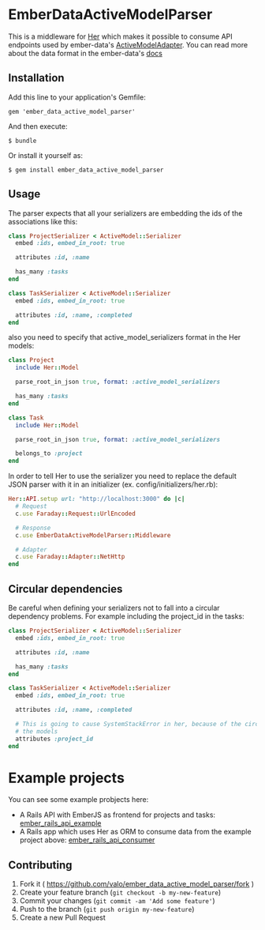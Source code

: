 # EmberDataActiveModelParser

This is a middleware for [Her](http://her-rb.org/) which makes it possible to consume API endpoints used by ember-data's [ActiveModelAdapter](http://emberjs.com/api/data/classes/DS.ActiveModelAdapter.html). You can read more about the data format in the ember-data's [docs](http://emberjs.com/api/data/classes/DS.ActiveModelAdapter.html)

## Installation

Add this line to your application's Gemfile:

    gem 'ember_data_active_model_parser'

And then execute:

    $ bundle

Or install it yourself as:

    $ gem install ember_data_active_model_parser

## Usage

The parser expects that all your serializers are embedding the ids of the associations like this:

```ruby
class ProjectSerializer < ActiveModel::Serializer
  embed :ids, embed_in_root: true

  attributes :id, :name

  has_many :tasks
end

class TaskSerializer < ActiveModel::Serializer
  embed :ids, embed_in_root: true

  attributes :id, :name, :completed
end
```

also you need to specify that active_model_serializers format in the Her models:

```ruby
class Project
  include Her::Model

  parse_root_in_json true, format: :active_model_serializers

  has_many :tasks
end

class Task
  include Her::Model

  parse_root_in_json true, format: :active_model_serializers

  belongs_to :project
end
```

In order to tell Her to use the serializer you need to replace the default JSON parser with it in an initializer (ex. config/initializers/her.rb):

```ruby
Her::API.setup url: "http://localhost:3000" do |c|
  # Request
  c.use Faraday::Request::UrlEncoded

  # Response
  c.use EmberDataActiveModelParser::Middleware

  # Adapter
  c.use Faraday::Adapter::NetHttp
end
```

## Circular dependencies

Be careful when defining your serializers not to fall into a circular dependency problems. For example including the project_id in the tasks:

```ruby
class ProjectSerializer < ActiveModel::Serializer
  embed :ids, embed_in_root: true

  attributes :id, :name

  has_many :tasks
end

class TaskSerializer < ActiveModel::Serializer
  embed :ids, embed_in_root: true

  attributes :id, :name, :completed

  # This is going to cause SystemStackError in her, because of the circular dependency between
  # the models
  attributes :project_id
end
```

# Example projects

You can see some example probjects here:

* A Rails API with EmberJS as frontend for projects and tasks: [ember_rails_api_example](https://github.com/valo/ember_rails_api_example)
* A Rails app which uses Her as ORM to consume data from the example project above: [ember_rails_api_consumer](https://github.com/valo/ember_rails_api_consumer)

## Contributing

1. Fork it ( https://github.com/valo/ember_data_active_model_parser/fork )
2. Create your feature branch (`git checkout -b my-new-feature`)
3. Commit your changes (`git commit -am 'Add some feature'`)
4. Push to the branch (`git push origin my-new-feature`)
5. Create a new Pull Request

